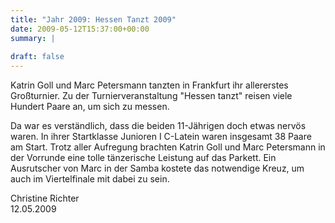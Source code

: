 ```yaml
---
title: "Jahr 2009: Hessen Tanzt 2009"
date: 2009-05-12T15:37:00+00:00
summary: |
    
draft: false
---
```


Katrin Goll und Marc Petersmann tanzten in Frankfurt ihr allererstes Großturnier. Zu der Turnierveranstaltung "Hessen tanzt" reisen viele Hundert Paare an, um sich zu messen.

Da war es verständlich, dass die beiden 11-Jährigen doch etwas nervös waren. In ihrer Startklasse Junioren I C-Latein waren insgesamt 38 Paare am Start. Trotz aller Aufregung brachten Katrin Goll und Marc Petersmann in der Vorrunde eine tolle tänzerische Leistung auf das Parkett. Ein Ausrutscher von Marc in der Samba kostete das notwendige Kreuz, um auch im Viertelfinale mit dabei zu sein.

Christine Richter  
 12.05.2009


